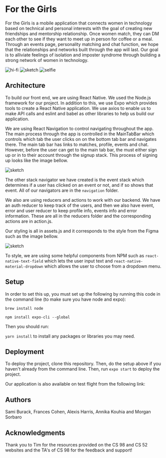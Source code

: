 # For the Girls

For the Girls is a mobile application that connects women in technology based on technical and personal interests with the goal of creating new friendships and mentorship relationship. Once women match, they can DM each other to see if they want to meet up in person for coffee or a meal. Through an events page, personality matching and chat function, we hope that the relationships and networks built through the app will last. Our goal is to alliviate feelings of isolation and imposter syndrome through building a strong network of women in technology. 

![hi-fi](./img/homepage_v1.png)
![sketch](./img/sketch_v1.png)
![selfie](./img/t2sprint7.jpeg)

## Architecture

To build our front end, we are using React Native. We used the Node.js framework for our project. In addition to this, we use Expo which provides tools to create a React Native application. We use axios to enable us to make API calls and eslint and babel as other libraries to help us build our application.

We are using React Navigation to control navigating throughout the app. The main process through the app is controlled in the MainTabBar which controls which tab the user clicks on on the bottom tab bar and navigates there. The main tab bar has links to matches, profile, events and chat. However, before the user can get to the main tab bar, the must either sign up or in to their account through the signup stack. This process of signing up looks like the image bellow.

![sketch](./img/IMG_9538.jpg)

The other stack navigator we have created is the event stack which determines if a user has clicked on an event or not, and if so shows that event.  All of our navigators are in the  `navigation` folder.

We also are using reducers and actions to work with our backend. We have  an auth reducer to keep track of the users, and then we also have event, error and user reducer to keep profile info, events info and error information. These are all  in the reducers folder and the corresponding actions are in action.js.

Our styling is all in assets.js and it corresponds to the style from the Figma such as the image bellow.

![sketch](./img/style.jpeg)

To style, we are using some helpful components from NPM such as `react-native-text-field` which lets the user input text and `react-native-material-dropdown` which allows the user to choose from a dropdown menu.

## Setup

In order to set this up, you must set up the following by running this code in the command line (to make sure you have node and expo):

`brew install node`

`npm install expo-cli --global`

Then you should run:

`yarn install` to install any packages or libraries you may need.

## Deployment

To deploy the project, clone this repository. Then, do the setup above if you haven't already from the command line. Then, run `expo start` to deploy the project.

Our application is also available on test flight from the following link:


## Authors

Sami Burack, Frances Cohen, Alexis Harris, Annika Kouhia and Morgan Sorbaro

## Acknowledgments

Thank you to Tim for the resources provided on the CS 98 and CS 52 websites and the TA's of CS 98 for the feedback and support!
